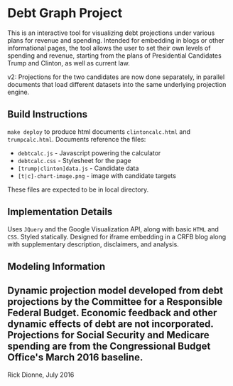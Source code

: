 # Debt Graph Project

This is an interactive tool for visualizing debt projections under various plans for revenue and spending. Intended for embedding in blogs or other informational pages, the tool allows the user to set their own levels of spending and revenue, starting from the plans of Presidential Candidates Trump and Clinton, as well as current law.

v2: Projections for the two candidates are now done separately, in parallel documents that load different datasets into the same underlying projection engine.

## Build Instructions

`make deploy` to produce html documents `clintoncalc.html` and `trumpcalc.html`. Documents reference the files:

* `debtcalc.js`            - Javascript powering the calculator
* `debtcalc.css`           - Stylesheet for the page
* `[trump|clinton]data.js` - Candidate data
* `[t|c]-chart-image.png`  - image with candidate targets

These files are expected to be in local directory.

## Implementation Details

Uses `JQuery` and the Google Visualization API, along with basic `HTML` and `CSS`. Styled statically. Designed for iframe embedding in a CRFB blog along with supplementary description, disclaimers, and analysis.

## Modeling Information

Dynamic projection model developed from debt projections by the Committee for a Responsible Federal Budget. Economic feedback and other dynamic effects of debt are not incorporated. Projections for Social Security and Medicare spending are from the Congressional Budget Office's March 2016 baseline.
---
Rick Dionne, July 2016